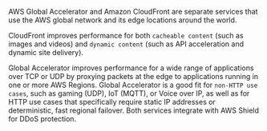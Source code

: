 AWS Global Accelerator and Amazon CloudFront are separate services that use the AWS global network and its edge locations around the world.

CloudFront improves performance for both `cacheable content` (such as images and videos) and `dynamic content` (such as API acceleration and dynamic site delivery).

Global Accelerator improves performance for a wide range of applications over TCP or UDP by proxying packets at the edge to applications running in one or more AWS Regions. Global Accelerator is a good fit for `non-HTTP use cases`, such as gaming (UDP), IoT (MQTT), or Voice over IP, as well as for HTTP use cases that specifically require static IP addresses or deterministic, fast regional failover. Both services integrate with AWS Shield for DDoS protection.
